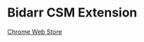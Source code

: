 Bidarr CSM Extension
==========
[Chrome Web Store](https://chrome.google.com/webstore/detail/bidarr-csm-extension/lkmojmnnledocllfjjpcjbolebpiafnc)
